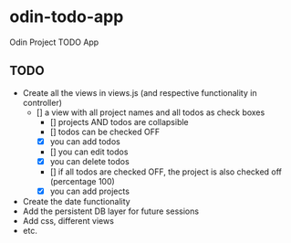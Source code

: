 # odin-todo-app
Odin Project TODO App
## TODO
- Create all the views in views.js (and respective functionality in controller)
  - [] a view with all project names and all todos as check boxes
    - [] projects AND todos are collapsible
    - [] todos can be checked OFF
    - [x] you can add todos
    - [] you can edit todos
    - [x] you can delete todos
    - [] if all todos are checked OFF, the project is also checked off (percentage 100)
    - [x] you can add projects
- Create the date functionality
- Add the persistent DB layer for future sessions
- Add css, different views
- etc.
